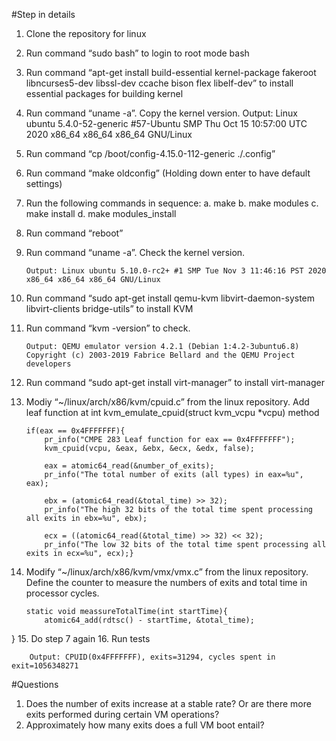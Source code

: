 #Step in details
1.	Clone the repository for linux
2.	Run command “sudo bash” to login to root mode bash
3.	Run command “apt-get install build-essential kernel-package fakeroot libncurses5-dev libssl-dev ccache bison flex libelf-dev” to install essential packages for building kernel
4.	Run command “uname -a”. Copy the kernel version.
Output: Linux ubuntu 5.4.0-52-generic #57-Ubuntu SMP Thu Oct 15 10:57:00 UTC 2020 x86_64 x86_64 x86_64 GNU/Linux
5.	Run command “cp /boot/config-4.15.0-112-generic ./.config”
6.	Run command “make oldconfig” (Holding down enter to have default settings)
7.	Run the following commands in sequence:
a.	make
b.	make modules
c.	make install
d.	make modules_install
8.	Run command “reboot”
9.	Run command “uname -a”. Check the kernel version.

		Output: Linux ubuntu 5.10.0-rc2+ #1 SMP Tue Nov 3 11:46:16 PST 2020 x86_64 x86_64 x86_64 GNU/Linux
10.	Run command “sudo apt-get install qemu-kvm libvirt-daemon-system libvirt-clients bridge-utils” to install KVM
11.	Run command “kvm -version” to check.

		Output: QEMU emulator version 4.2.1 (Debian 1:4.2-3ubuntu6.8)
		Copyright (c) 2003-2019 Fabrice Bellard and the QEMU Project developers 
12.	Run command “sudo apt-get install virt-manager” to install virt-manager
13.	Modiy “~/linux/arch/x86/kvm/cpuid.c” from the linux repository. Add leaf function at int kvm_emulate_cpuid(struct kvm_vcpu *vcpu) method


		if(eax == 0x4FFFFFFF){
			pr_info("CMPE 283 Leaf function for eax == 0x4FFFFFFF");
			kvm_cpuid(vcpu, &eax, &ebx, &ecx, &edx, false);

			eax = atomic64_read(&number_of_exits);
			pr_info("The total number of exits (all types) in eax=%u", eax);

			ebx = (atomic64_read(&total_time) >> 32);
			pr_info("The high 32 bits of the total time spent processing all exits in ebx=%u", ebx);

			ecx = ((atomic64_read(&total_time) >> 32) << 32);
			pr_info("The low 32 bits of the total time spent processing all exits in ecx=%u", ecx);}
14.	Modify “~/linux/arch/x86/kvm/vmx/vmx.c” from the linux repository. Define the counter to measure the numbers of exits and total time in processor cycles.

		static void meassureTotalTime(int startTime){
			atomic64_add(rdtsc() - startTime, &total_time);
}
15.	Do step 7 again
16.	Run tests

		Output: CPUID(0x4FFFFFFF), exits=31294, cycles spent in exit=1056348271


#Questions
1. Does the number of exits increase at a stable rate? Or are there more exits performed during certain VM operations? 
2. Approximately how many exits does a full VM boot entail?





